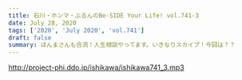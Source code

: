 ```yaml
---
title: 石川・ホンマ・ぶるんのBe-SIDE Your Life! vol.741-3
date: July 28, 2020
tags: ['2020', 'July 2020', 'vol.741']
draft: false
summary: ほんまさんも合流！人生相談やってます。いきなりスカイプ！今回は？？
---
```


http://project-phi.ddo.jp/ishikawa/ishikawa741_3.mp3
